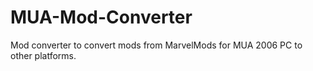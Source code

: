 # MUA-Mod-Converter
Mod converter to convert mods from MarvelMods for MUA 2006 PC to other platforms.
